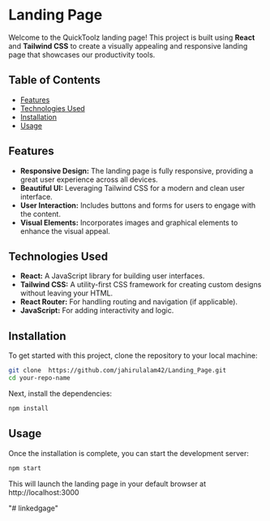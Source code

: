 # Landing Page

Welcome to the QuickToolz landing page! This project is built using **React** and **Tailwind CSS** to create a visually appealing and responsive landing page that showcases our productivity tools.

## Table of Contents

- [Features](#features)
- [Technologies Used](#technologies-used)
- [Installation](#installation)
- [Usage](#usage)


## Features

- **Responsive Design:** The landing page is fully responsive, providing a great user experience across all devices.
- **Beautiful UI:** Leveraging Tailwind CSS for a modern and clean user interface.
- **User Interaction:** Includes buttons and forms for users to engage with the content.
- **Visual Elements:** Incorporates images and graphical elements to enhance the visual appeal.

## Technologies Used

- **React:** A JavaScript library for building user interfaces.
- **Tailwind CSS:** A utility-first CSS framework for creating custom designs without leaving your HTML.
- **React Router:** For handling routing and navigation (if applicable).
- **JavaScript:** For adding interactivity and logic.

## Installation

To get started with this project, clone the repository to your local machine:

```bash
git clone  https://github.com/jahirulalam42/Landing_Page.git
cd your-repo-name
```

Next, install the dependencies:

```bash
npm install
```

## Usage

Once the installation is complete, you can start the development server:

```bash
npm start
```

This will launch the landing page in your default browser at http://localhost:3000

"# linkedgage" 
